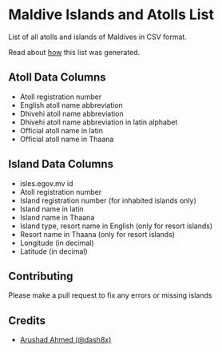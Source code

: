 # Maldive Islands and Atolls List
List of all atolls and islands of Maldives in CSV format.

Read about [how](https://arushad.org/list-of-all-the-islands-of-the-maldives/) this list was generated.

## Atoll Data Columns
- Atoll registration number
- English atoll name abbreviation
- Dhivehi atoll name abbreviation
- Dhivehi atoll name abbreviation in latin alphabet
- Official atoll name in latin
- Official atoll name in Thaana


## Island Data Columns
- isles.egov.mv id
- Atoll registration number
- Island registration number (for inhabited islands only)
- Island name in latin
- Island name in Thaana
- Island type, resort name in English (only for resort islands)
- Resort name in Thaana (only for resort islands)
- Longitude (in decimal)
- Latitude (in decimal)

## Contributing
Please make a pull request to fix any errors or missing islands

## Credits

- [Arushad Ahmed (@dash8x)](http://arushad.org) 
